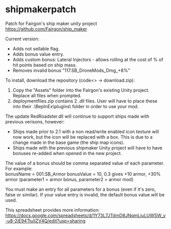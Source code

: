 # shipmakerpatch
Patch for Fairgon's ship maker unity project https://github.com/Fairgon/ship_maker

Current version:  
- Adds not sellable flag.  
- Adds bonus value entry.  
- Adds custom bonus: Lateral Injectors - allows rolling at the cost of % of hit points based on ship mass.
- Removes invalid bonus "117.SB_DroneMods_Dmg_+8%"
  
To install, download the repository (code<> -> download.zip):  
1. Copy the "Assets" folder into the Fairgon's existing Unity project.  Replace all files when prompted.  
2. deploymentfiles.zip contains 2 .dll files.  User will have to place these into their .\BepInEx\plugins\ folder in order to use your mod.

The update RedRoadster.dll will continue to support ships made with previous verisons, however:  
- Ships made prior to 2.1 with a non read/write enabled icon texture will now work, but the icon will be replaced with a box.  This is due to a change made in the base game (the ship map icons).  
- Ships made with the previous shipmaker Unity project will have to have bonuses re-added when opened in the new project.
  
The value of a bonus should be comma separated value of each parameter.  For example:		
bonusName = 001.SB_Armor
bonusValue = 10, 0.3
gives +10 armor, +30% armor   (parameter1 = armor bonus, parameter2 = armor mod)
  
You must make an entry for all parameters for a bonus (even if it's zero, false or similar).  If your value entry is invalid, the default bonus value will be used.  
  
This spreadsheet provides more information:      
https://docs.google.com/spreadsheets/d/1Y73L7JTdmD8JNqmLiuLUWSW_v-u8-2jE94TtuIjZV4Q/edit?usp=sharing  
